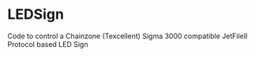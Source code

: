 LEDSign
=======

Code to control a Chainzone (Texcellent) Sigma 3000 compatible JetFileII Protocol based LED Sign